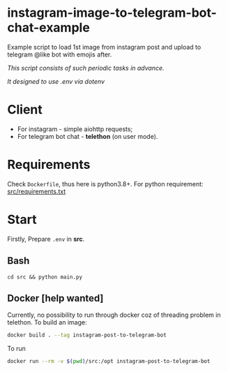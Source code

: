 # instagram-image-to-telegram-bot-chat-example
Example script to load 1st image from instagram post and upload to
telegram @like bot with emojis after.

_This script consists of such periodic tasks in advance._

_It designed to use .env via dotenv_

# Client
- For instagram - simple aiohttp requests;
- For telegram bot chat - **telethon** (on user mode).

# Requirements
Check `Dockerfile`, thus here is python3.8+. For python requirement: [src/requirements.txt](src/requirements.txt)

# Start
Firstly, Prepare `.env` in **src**.

## Bash
`cd src && python main.py`

## Docker [help wanted]
Currently, no possibility to run through docker coz of threading problem in telethon.
To build an image:
```bash
docker build . --tag instagram-post-to-telegram-bot
```

To run
```bash
docker run --rm -v $(pwd)/src:/opt instagram-post-to-telegram-bot
```
